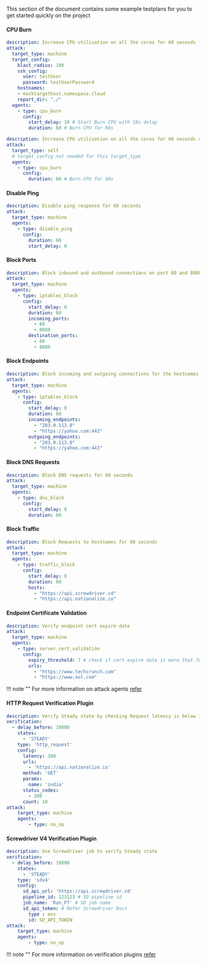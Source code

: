 This section of the document contains some example testplans for you to get started quickly on the project
#### CPU Burn
```yaml
description: Increase CPU utilisation on all the cores for 60 seconds for a target host
attack:
  target_type: machine
  target_config:
    blast_radius: 100
    ssh_config:
      user: testUser
      password: testUserPassword
    hostnames:
    - mocktargethost.namespace.cloud
    report_dir: "./"
  agents:
    - type: cpu_burn
      config:
        start_delay: 10 # Start Burn CPU with 10s delay
        duration: 60 # Burn CPU for 60s
```

```yaml
description: Increase CPU utilisation on all the cores for 60 seconds on local machine
attack:
  target_type: self
  # target_config not needed for this target_type
  agents:
    - type: cpu_burn
      config:
        duration: 60 # Burn CPU for 60s
```

#### Disable Ping
```yaml
description: Disable ping response for 60 seconds
attack:
  target_type: machine
  agents:
    - type: disable_ping
      config:
        duration: 60
        start_delay: 0
```

#### Block Ports 
```yaml
description: Block inbound and outbound connections on port 80 and 8080 for 60 seconds
attack:
  target_type: machine
  agents:
    - type: iptables_block
      config:
        start_delay: 0
        duration: 60
        incoming_ports:
          - 80
          - 8080
        destination_ports:
          - 80
          - 8080
```

#### Block Endpoints 
```yaml
description: Block incoming and outgoing connections for the hostnames for 60 seconds
attack:
  target_type: machine
  agents:
    - type: iptables_block
      config:
        start_delay: 0
        duration: 60
        incoming_endpoints:
          - "203.0.113.0"
          - "https://yahoo.com:443"
        outgoing_endpoints:
          - "203.0.113.0"
          - "https://yahoo.com:443"
```

#### Block DNS Requests
```yaml
description: Block DNS requests for 60 seconds
attack:
  target_type: machine
  agents:
    - type: dns_block
      config:
        start_delay: 0
        duration: 60
```

#### Block Traffic
```yaml
description: Block Requests to hostnames for 60 seconds
attack:
  target_type: machine
  agents:
    - type: traffic_block
      config:
        start_delay: 0
        duration: 60
        hosts:
          - "https://api.screwdriver.cd"
          - "https://api.nationalize.io"
```

#### Endpoint Certificate Validation
```yaml
description: Verify endpoint cert expire date
attack:
  target_type: machine
  agents:
    - type: server_cert_validation
      config:
        expiry_threshold: 7 # check if cert expire date is more that 7days
        urls:
          - "https://www.techcrunch.com"
          - "https://www.aol.com"
```
!!! note ""
    For more information on attack agents [refer](/ychaos/agents/)

#### HTTP Request Verification Plugin
```yaml
description: Verify Steady state by checking Request latency is below 100ms
verification:
  - delay_before: 10000
    states:
      - 'STEADY'
    type: 'http_request'
    config:
      latency: 100
      urls:
        - 'https://api.nationalize.io'
      method: 'GET'
      params:
        name: 'india'
      status_codes:
        - 200
      count: 10
attack:
    target_type: machine
    agents:
        - type: no_op
```

#### Screwdriver V4 Verification Plugin
```yaml
description: Use Screwdriver job to verify Steady state   
verification:
  - delay_before: 10000
    states:
      - 'STEADY'
    type: 'sdv4'
    config:
      sd_api_url: 'https://api.screwdriver.cd'
      pipeline_id: 123123 # SD pipeline id
      job_name: 'Run_FT' # SD job name
      sd_api_token: # Refer Screwdriver Docs
        type : env
        id: SD_API_TOKEN
attack:
    target_type: machine
    agents:
        - type: no_op
```
!!! note ""
    For more information on verification plugins [refer](/ychaos/verification/)
